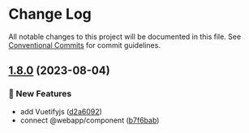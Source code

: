 # Change Log

All notable changes to this project will be documented in this file.
See [Conventional Commits](https://conventionalcommits.org) for commit guidelines.

## [1.8.0](https://github.com/yjw8459/vue-component/compare/v1.7.0...v1.8.0) (2023-08-04)


### :rocket: New Features

* add Vuetifyjs ([d2a6092](https://github.com/yjw8459/vue-component/commit/d2a6092a8830985419cc57806ce42a3b2df7cd7d))
* connect @webapp/component ([b7f6bab](https://github.com/yjw8459/vue-component/commit/b7f6baba900b477dffc93860950a160ff4388394))
